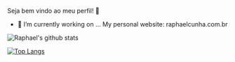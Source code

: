 Seja bem vindo ao meu perfil! 👋

- 🔭 I’m currently working on ...
My personal website: raphaelcunha.com.br

![Raphael's github stats](https://github-readme-stats.vercel.app/api?username=DevRaphaGitHub&count_private=true&show_icons=true&theme=radical)

[![Top Langs](https://github-readme-stats.vercel.app/api/top-langs/?username=DevRaphaGitHub&layout=compact&theme=radical)](https://github.com/DevRaphaGitHub/github-readme-stats)
